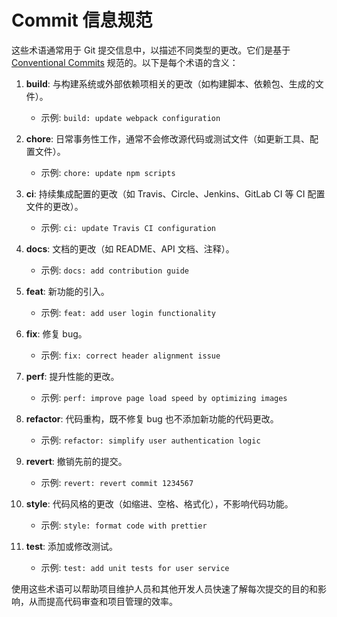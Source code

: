 # Commit 信息规范

这些术语通常用于 Git 提交信息中，以描述不同类型的更改。它们是基于 [Conventional Commits](https://www.conventionalcommits.org/) 规范的。以下是每个术语的含义：

1. **build**: 与构建系统或外部依赖项相关的更改（如构建脚本、依赖包、生成的文件）。

   - 示例: `build: update webpack configuration`

2. **chore**: 日常事务性工作，通常不会修改源代码或测试文件（如更新工具、配置文件）。

   - 示例: `chore: update npm scripts`

3. **ci**: 持续集成配置的更改（如 Travis、Circle、Jenkins、GitLab CI 等 CI 配置文件的更改）。

   - 示例: `ci: update Travis CI configuration`

4. **docs**: 文档的更改（如 README、API 文档、注释）。

   - 示例: `docs: add contribution guide`

5. **feat**: 新功能的引入。

   - 示例: `feat: add user login functionality`

6. **fix**: 修复 bug。

   - 示例: `fix: correct header alignment issue`

7. **perf**: 提升性能的更改。

   - 示例: `perf: improve page load speed by optimizing images`

8. **refactor**: 代码重构，既不修复 bug 也不添加新功能的代码更改。

   - 示例: `refactor: simplify user authentication logic`

9. **revert**: 撤销先前的提交。

   - 示例: `revert: revert commit 1234567`

10. **style**: 代码风格的更改（如缩进、空格、格式化），不影响代码功能。

    - 示例: `style: format code with prettier`

11. **test**: 添加或修改测试。
    - 示例: `test: add unit tests for user service`

使用这些术语可以帮助项目维护人员和其他开发人员快速了解每次提交的目的和影响，从而提高代码审查和项目管理的效率。
